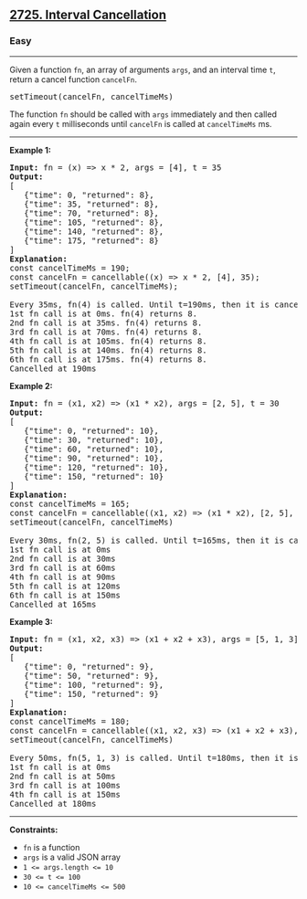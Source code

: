<h2><a href="https://leetcode.com/problems/interval-cancellation">2725. Interval Cancellation</a></h2><h3>Easy</h3><hr><div>

<p>Given a function <code>fn</code>, an array of arguments <code>args</code>, and an interval time <code>t</code>, return a cancel function <code>cancelFn</code>.</p>

<pre>setTimeout(cancelFn, cancelTimeMs)</pre>

<p>The function <code>fn</code> should be called with <code>args</code> immediately and then called again every <code>t</code> milliseconds until <code>cancelFn</code> is called at <code>cancelTimeMs</code> ms.</p>

<hr>

<p><strong>Example 1:</strong></p>

<pre><strong>Input:</strong> fn = (x) => x * 2, args = [4], t = 35
<strong>Output:</strong> 
[
   {"time": 0, "returned": 8},
   {"time": 35, "returned": 8},
   {"time": 70, "returned": 8},
   {"time": 105, "returned": 8},
   {"time": 140, "returned": 8},
   {"time": 175, "returned": 8}
]
<strong>Explanation:</strong> 
const cancelTimeMs = 190;
const cancelFn = cancellable((x) => x * 2, [4], 35);
setTimeout(cancelFn, cancelTimeMs);

Every 35ms, fn(4) is called. Until t=190ms, then it is cancelled.
1st fn call is at 0ms. fn(4) returns 8.
2nd fn call is at 35ms. fn(4) returns 8.
3rd fn call is at 70ms. fn(4) returns 8.
4th fn call is at 105ms. fn(4) returns 8.
5th fn call is at 140ms. fn(4) returns 8.
6th fn call is at 175ms. fn(4) returns 8.
Cancelled at 190ms
</pre>

<p><strong>Example 2:</strong></p>

<pre><strong>Input:</strong> fn = (x1, x2) => (x1 * x2), args = [2, 5], t = 30
<strong>Output:</strong> 
[
   {"time": 0, "returned": 10},
   {"time": 30, "returned": 10},
   {"time": 60, "returned": 10},
   {"time": 90, "returned": 10},
   {"time": 120, "returned": 10},
   {"time": 150, "returned": 10}
]
<strong>Explanation:</strong> 
const cancelTimeMs = 165; 
const cancelFn = cancellable((x1, x2) => (x1 * x2), [2, 5], 30) 
setTimeout(cancelFn, cancelTimeMs)

Every 30ms, fn(2, 5) is called. Until t=165ms, then it is cancelled.
1st fn call is at 0ms 
2nd fn call is at 30ms 
3rd fn call is at 60ms 
4th fn call is at 90ms 
5th fn call is at 120ms 
6th fn call is at 150ms
Cancelled at 165ms
</pre>

<p><strong>Example 3:</strong></p>

<pre><strong>Input:</strong> fn = (x1, x2, x3) => (x1 + x2 + x3), args = [5, 1, 3], t = 50
<strong>Output:</strong> 
[
   {"time": 0, "returned": 9},
   {"time": 50, "returned": 9},
   {"time": 100, "returned": 9},
   {"time": 150, "returned": 9}
]
<strong>Explanation:</strong> 
const cancelTimeMs = 180;
const cancelFn = cancellable((x1, x2, x3) => (x1 + x2 + x3), [5, 1, 3], 50)
setTimeout(cancelFn, cancelTimeMs)

Every 50ms, fn(5, 1, 3) is called. Until t=180ms, then it is cancelled. 
1st fn call is at 0ms
2nd fn call is at 50ms
3rd fn call is at 100ms
4th fn call is at 150ms
Cancelled at 180ms
</pre>

<hr>

<p><strong>Constraints:</strong></p>

<ul>
  <li><code>fn</code> is a function</li>
  <li><code>args</code> is a valid JSON array</li>
  <li><code>1 &lt;= args.length &lt;= 10</code></li>
  <li><code>30 &lt;= t &lt;= 100</code></li>
  <li><code>10 &lt;= cancelTimeMs &lt;= 500</code></li>
</ul>
</div>
